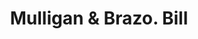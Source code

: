 ---
doi: 10.7916/D8NP3GHG
date_other: '1898'
date_other_textual: '1898'
form: printed ephemera
genre:
- Invoices
name:
- Mulligan & Brazo
object_in_context_url: https://biggert.cul.columbia.edu/items/view/ave_biggert_01203
subject_hierarchical_geographic:
- New York, New York, United States
subject_name:
- Mulligan & Brazo
title: Mulligan & Brazo. Bill
sort_title: Mulligan & Brazo. Bill
call_number: ave_biggert_01203
coordinates:
- 40.57194444444445,-74.14694444444446
pid: ave_biggert_01203
identifiers: ave_biggert_01203
thumbnail: https://derivativo-3.library.columbia.edu/iiif/2/ldpd:343461/full/!256,256/0/native.jpg
permalink: "/items/ave_biggert_01203/"
layout: iiif-image-page
---